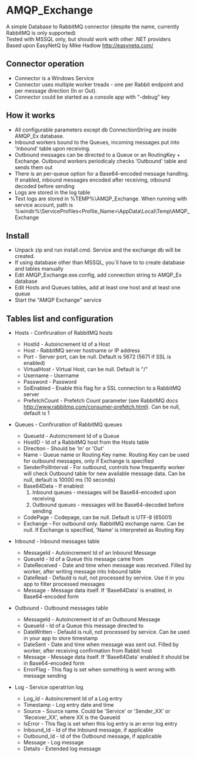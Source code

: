 # AMQP_Exchange

A simple Database to RabbitMQ connector (despite the name, currently RabbitMQ is only supported)\
Tested with MSSQL only, but should work with other .NET providers\
Based upon EasyNetQ by Mike Hadlow http://easynetq.com/

## Connector operation
 * Connector is a Windows Service
 * Connector uses multiple worker treads - one per Rabbit endpoint and per message direction (In or Out).
 * Connector could be started as a console app with "-debug" key 

## How it works
 * All configurable parameters except db ConnectionString are inside AMQP_Ex database.
 * Inbound workers bound to the Queues, incoming messages put into 'Inbound' table upon receiving.
 * Outbound messages can be directed to a Queue or an RoutingKey + Exchange. Outbound workers periodicaly checks 'Outbound' table and sends them out
 * There is an per-queue option for a Base64-encoded message handling. If enabled, inbound messages encoded after receiving, otbound decoded before sending
 * Logs are stored in the log table
 * Text logs are stored in %TEMP%\AMQP_Exchange. When running with service account, path is %windir%\ServiceProfiles\<Profile_Name>\AppData\Local\Temp\AMQP_Exchange

## Install
 * Unpack zip and run install.cmd. Service and the exchange db will be created.
 * If using database other than MSSQL, you`ll have to to create database and tables manually
 * Edit AMQP_Exchange.exe.config, add connection string to AMQP_Ex database
 * Edit Hosts and Queues tables, add at least one host and at least one queue
 * Start the "AMQP Exchange" service

## Tables list and configuration

 * Hosts 	- Confiruration of RabbitMQ hosts
     * HostId	- Autoincrement Id of a Host
     * Host		- RabbitMQ server hostname or IP address
     * Port		- Server port, can be null. Default is 5672 (5671 if SSL is enabled)
     * VirtualHost  - Virtual Host, can be null. Default is "/"
     * Username		- Username
     * Password		- Password
     * SslEnabled	- Enable this flag for a SSL connection to a RabbitMQ server
     * PrefetchCount	- Prefetch Count parameter (see RabbitMQ docs http://www.rabbitmq.com/consumer-prefetch.html). Can be null, default is 1

 * Queues	- Confiruration of RabbitMQ queues
     * QueueId		- Autoincrement Id of a Queue
     * HostID		- Id of a RabbitMQ host from the Hosts table
     * Direction	- Should be 'In' or 'Out'
     * Name		    - Queue name or Routing Key name. Routing Key can be used for outbound messages, only if Exchange is specified
     * SenderPollInterval - For outbound, controls how frequently worker will check Outbound table for new available message data. Can be null, default is 10000 ms (10 seconds)
     * Base64Data         - If enabled:
        1) Inbound queues - messages will be Base64-encoded upon receiving
        2) Outbound queues - messages will be Base64-decoded before sending
     * CodePage           - Codepage, can be null. Default is UTF-8 (65001)
     * Exchange           - For outbound only. RabbitMQ exchange name. Can be null. If Exchange is specified, 'Name' is interpreted as Routing Key

 * Inbound	- Inbound messages table
     * MessageId	- Autoincrement Id of an Inbound Message
     * QueueId		- Id of a Queue this message came from
     * DateReceived	- Date and time when message was received. Filled by worker, after writing message into Inbound table
     * DateRead		- Defauld is null, not processed by service. Use it in you app to filter processed messages
     * Message		- Message data itself. If 'Base64Data' is enabled, in Base64-encoded form
     
* Outbound 	- Outbound messages table
     * MessageId	- Autoincrement Id of an Outbound Message
     * QueueId		- Id of a Queue this message directed to
     * DateWritten	- Defauld is null, not processed by service. Can be used in your app to store timestamp
     * DateSent		- Date and time when message was sent out. Filled by worker, after receiving confirmation from Rabbit host
     * Message		- Message data itself. If 'Base64Data' enabled it should be in Base64-encoded form
     * ErrorFlag	- This flag is set when something is went wrong with message sending

* Log		- Service operatrion log
     * Log_Id		- Autoincrement Id of a Log entry
     * Timestamp	- Log entry date and time
     * Source		- Source name. Could be 'Service' or 'Sender_XX' or 'Receiver_XX', where XX is the QueueId
     * IsError		- This flag is set when this log entry is an error log entry
     * Inbound_Id	- Id of the Inbound message, if applicable
     * Outbound_Id	- Id of the Outbound message, if applicable
     * Message		- Log message
     * Details		- Extended log message
